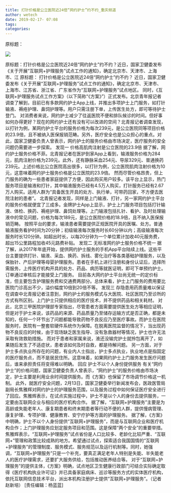 ```yaml
---
title: 打针价格是公立医院近24倍“网约护士”约不约_重庆频道
author: wetech
date: 2019-02-17- 07:08
tags: 
categories: 
---
```

原标题：
<!-- more -->
                
<img align="center" border="0" src="http://p2.ifengimg.com/a/2016/0810/204c433878d5cf9size1_w16_h16.png" />
                
            
原标题：打针价格是公立医院近24倍“网约护士”约不约？近日，国家卫健委发布《关于开展“互联网+护理服务”试点工作的通知》，确定北京市、天津市、上海市、江
原标题：
打针价格是公立医院近24倍“网约护士”约不约？
近日，国家卫健委发布《关于开展“互联网+护理服务”试点工作的通知》，确定北京市、天津市、上海市、江苏省、浙江省、广东省作为“互联网+护理服务”试点地区。
同时，《互联网+护理服务试点工作方案》（以下简称“《方案》”）正式发布。北京青年报记者调查了解到，目前已有多款网约护士App上线，并推出多项护士上门服务，如打针输液、褥疮护理、鼻饲护理等。用户只需注册下单，上传医生处方，即可等待护士登门。
对消费者来说，网约护士减少了往返医院不便和排队候诊的时间。但好事如何办得更好？现在的网约护士还有没有可以改进的空间？北青报记者调查发现，以打针为例，某网约护士平台的服务价格为每次239元，是公立医院同等项目价格的23.9倍，且不被纳入医保报销范畴。另外，医疗安全也是公众担心的重点。对此，国家卫健委负责人曾表示，网约护士的服务价格由市场决定，医疗服务的安全问题仍需要进一步探索。
发现一
价格高肌肉注射是公立医院的23.9倍
据了解，网约护士服务价格不菲。北青报记者在医护到家App上看到，输液服务价格为284元，肌肉注射价格为239元。此外，还有静脉采血254元、导尿329元、普通换药239元。上述价格比公立医院高出很多，以打针为例，公立医院肌肉注射价格为10元，这意味着网约护士服务价格是公立医院的23.9倍。
然而尽管价格昂贵，但上门服务的确为一些患者家庭提供了方便，因此购买用户较多。该平台上显示，热门服务项目是输液和打针，其中输液服务已经有4.5万人购买，打针服务已经有2.67万人购买。适用人群为“具备医生开具的处方、执行单，可带药回家，不方便去医院注射的患者”。
北青报记者发现，同样是上门输液、打针，另一家网约护士平台的服务价格就便宜了三成多。金牌护士App上显示，护士上门服务项目包括打针输液、体检、换药、褥疮护理、鼻饲处理等。上门输液包括扎针、看护、及时处理输液中的常见问题，价格为每次189元，是公立医院价格的18.9倍，且不纳入医保报销范畴。
按照平台的要求，输液患者需要提供正规医院开具的医嘱、处方。普通输液服务看护时间为20分钟；初级输液每次服务时长60分钟以内；高级输液每次服务时长120分钟。如超出时长，以每20分钟为一个单位累计加收40元服务费，超出15公里路程加收45元路费补贴。
发现二
无标准网约护士服务价格不统一
据了解，从2017年年底开始，提供网约护士服务的手机App平台陆续上线。这些平台主要提供打针、输液、采血、换药、拆线、雾化治疗等各类基础护理服务，以及保胎针、产后护理等母婴护理服务。患者在手机上进行注册和身份认证后，选择所需服务，上传医疗机构开具的处方、药品、病历等就医证明，即可下单预约护士。订单通过审核后才能接受上门服务。
目前各大网约护士平台尚无统一的定价标准，但主要包含护理服务费和交通费两部分。总体来看，护士上门服务的费用要比医院门诊高出不少，溢价幅度10倍到20倍不等。
发现三
存隐患用药质量难以保证
在调查中北青报记者注意到，网约护士的服务模式与大医院、社区医院乃至诊所的方式有所区别。上门护士只提供相应的医疗技术，并不提供药品和相关耗材。
对此，北京三甲医院护理部专家指出，尽管患者方面需要提供医生处方等相应证明，但是对于护士来说，该药品的来源、药品质量乃至储存运输方式是否正确，都是未知的，任何一个环节出了问题都能导致药物不良反应乃至医疗事故。而护士在医院服务时，医院有一整套软硬件系统作为保障。在脱离医院监督的情况下，当出现药物不良反应的时候，由于现场缺乏医生指导、没有急救器材等情况，护士也许无法采取有效救助措施。
而对于患者和家属来说，液还没输完护士就拎包离开了，如果随后发生了不适症状，患者该如何及时自救，都是待解问题。
另一方面，对于护士多点执业所存在的问题，有业内人士指出，护士多点执业，执业地点是指固定的医疗服务点，而不是居民住所。这意味着，如果网约护士上门服务发生医疗问题后，谁来承担责任将变得难以明确。
回应
护士不以个人身份提供服务
有关“网约护士”的价格问题，国家卫健委负责人曾表示，“网约护士”的服务价格由市场决定，护士主要是利用业余时间提供服务。而《方案》也保留了市场调节价格这一机制。
此外，就医疗安全问题，2月13日，国家卫健委举行新闻发布会，医政医管局副局长焦雅辉对网约护士的护理服务范围，以及服务过程中如何保证医疗安全进行了回应。焦雅辉表示，在试点实施过程中，护士不是以个人的身份去提供服务，一定要由互联网企业与相应的医疗机构合作。
据了解，“互联网+护理服务”主要是为高龄或失能老年人、康复期患者和终末期患者等行动不便的人群，提供慢病管理、康复护理、专项护理、健康教育、安宁疗护等方面的护理服务。
据了解，《方案》中明确，护士不以个人身份提供“互联网+护理服务”，而是与互联网企业和医疗机构合作；上门护理服务应划定服务项目和范围。这是保障“两个安全”的重要举措。
焦雅辉表示，“互联网+护理服务”试点省份是人口比较多、老龄化比较严重、“互联网+”管理和政策比较成熟的地方。希望通过试点，探索适合我国国情的“互联网+护理服务”的管理制度、服务模式、服务规范以及运行机制等。同时，她强调，“互联网+护理服务”只是一个补充，要真正满足老年人特别是失能、半失能老人的医疗护理需求，还要扩大服务供给，包括推动医养结合等。
对于“互联网+护理服务”的提供主体，《方案》明确，试点地区卫生健康行政部门可结合实际确定取得《医疗机构执业许可证》并已具备家庭病床、巡诊等服务方式的实体医疗机构，依托互联网信息技术平台，派出本机构注册护士提供“互联网+护理服务”。（记者赵新培）
[责任编辑：杨蓝蓝]
            
